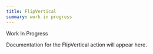 ```yaml
---
title: FlipVertical
summary: work in progress
---
```


Work In Progress

Documentation for the FlipVertical action will appear here.